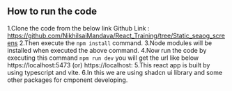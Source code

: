 How to run the code
---------------------
1.Clone the code from the below link 
     Github Link : https://github.com/NikhilsaiMandava/React_Training/tree/Static_seaog_screens
2.Then execute the `npm install` command.
3.Node modules will be installed when executed the above command.
4.Now run the code by executing this command `npm run dev` you will get the url like below
   https://localhost:5473 (or) https://localhost:<PortNumber>
5.This react app is built by using typescript and vite.
6.In this we are using shadcn ui library and some other packages for cmponent developing.